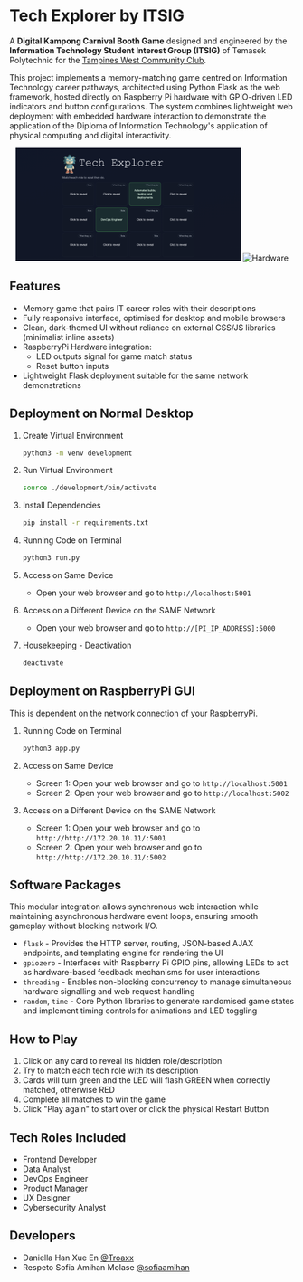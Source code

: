 ﻿# Tech Explorer by ITSIG
A **Digital Kampong Carnival Booth Game** designed and engineered by the **Information Technology Student Interest Group (ITSIG)** of Temasek Polytechnic for the [Tampines West Community Club](https://www.facebook.com/tampineswest/).

This project implements a memory-matching game centred on Information Technology career pathways, architected using Python Flask as the web framework, hosted directly on Raspberry Pi hardware with GPIO-driven LED indicators and button configurations. The system combines lightweight web deployment with embedded hardware interaction to demonstrate the application of the Diploma of Information Technology's application of physical computing and digital interactivity.

<p align="center"> <img src="https://github.com/Troaxx/twcc/blob/main/data/ui.png" alt="UI Screen" height="200px" /> <img src="https://github.com/Troaxx/twcc/blob/main/data/hardware.png" alt="Hardware" height="200px" /> </p>

## Features
- Memory game that pairs IT career roles with their descriptions
- Fully responsive interface, optimised for desktop and mobile browsers
- Clean, dark-themed UI without reliance on external CSS/JS libraries (minimalist inline assets)
- RaspberryPi Hardware integration:
   - LED outputs signal for game match status
   - Reset button inputs
- Lightweight Flask deployment suitable for the same network demonstrations

## Deployment on Normal Desktop
1. Create Virtual Environment
   ```bash
   python3 -m venv development
   ```

2. Run Virtual Environment
   ```bash
   source ./development/bin/activate
   ```

3. Install Dependencies
   ```bash
   pip install -r requirements.txt
   ```

4. Running Code on Terminal
   ```bash
   python3 run.py
   ```

5. Access on Same Device
   - Open your web browser and go to `http://localhost:5001`

6. Access on a Different Device on the SAME Network
   - Open your web browser and go to `http://[PI_IP_ADDRESS]:5000`

7. Housekeeping - Deactivation
   ```bash
   deactivate
   ```

## Deployment on RaspberryPi GUI 
This is dependent on the network connection of your RaspberryPi.
1. Running Code on Terminal
   ```bash
   python3 app.py
   ```

2. Access on Same Device
   - Screen 1: Open your web browser and go to `http://localhost:5001`
   - Screen 2: Open your web browser and go to `http://localhost:5002`

6. Access on a Different Device on the SAME Network
   - Screen 1: Open your web browser and go to `http://http://172.20.10.11/:5001`
   - Screen 2: Open your web browser and go to `http://http://172.20.10.11/:5002`

## Software Packages
This modular integration allows synchronous web interaction while maintaining asynchronous hardware event loops, ensuring smooth gameplay without blocking network I/O.
- `flask` - Provides the HTTP server, routing, JSON-based AJAX endpoints, and templating engine for rendering the UI
- `gpiozero` - Interfaces with Raspberry Pi GPIO pins, allowing LEDs to act as hardware-based feedback mechanisms for user interactions
- `threading` - Enables non-blocking concurrency to manage simultaneous hardware signalling and web request handling
- `random`, `time` - Core Python libraries to generate randomised game states and implement timing controls for animations and LED toggling


## How to Play
1. Click on any card to reveal its hidden role/description
2. Try to match each tech role with its description
3. Cards will turn green and the LED will flash GREEN when correctly matched, otherwise RED
4. Complete all matches to win the game
5. Click "Play again" to start over or click the physical Restart Button 

## Tech Roles Included
- Frontend Developer
- Data Analyst
- DevOps Engineer
- Product Manager
- UX Designer
- Cybersecurity Analyst

## Developers
- Daniella Han Xue En [@Troaxx](https://github.com/Troaxx)
- Respeto Sofia Amihan Molase [@sofiaamihan](https://github.com/sofiaamihan)



